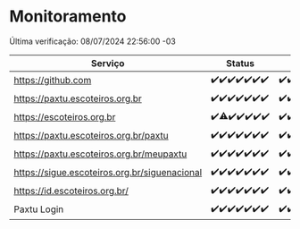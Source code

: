 # Monitoramento

Última verificação: 08/07/2024 22:56:00 -03

|Serviço|Status|Últimas 24h|
|---|---|---|
|https://github.com|<span title="2024-07-02: OK=24">✔️</span><span title="2024-07-03: OK=24">✔️</span><span title="2024-07-04: OK=24">✔️</span><span title="2024-07-05: OK=24">✔️</span><span title="2024-07-06: OK=24">✔️</span><span title="2024-07-07: OK=23">✔️</span><span title="2024-07-08: OK=1">✔️</span>|<span title="07/07/2024 22:57:00 -03 : 200">✔️</span><span title="07/07/2024 23:30:00 -03 : 200">✔️</span><span title="08/07/2024 00:09:00 -03 : 200">✔️</span><span title="08/07/2024 01:10:00 -03 : 200">✔️</span><span title="08/07/2024 02:09:00 -03 : 200">✔️</span><span title="08/07/2024 03:11:00 -03 : 200">✔️</span><span title="08/07/2024 04:08:00 -03 : 200">✔️</span><span title="08/07/2024 05:10:00 -03 : 200">✔️</span><span title="08/07/2024 06:08:00 -03 : 200">✔️</span><span title="08/07/2024 07:08:00 -03 : 200">✔️</span><span title="08/07/2024 08:07:00 -03 : 200">✔️</span><span title="08/07/2024 09:13:00 -03 : 200">✔️</span><span title="08/07/2024 10:10:00 -03 : 200">✔️</span><span title="08/07/2024 11:07:00 -03 : 200">✔️</span><span title="08/07/2024 12:07:00 -03 : 200">✔️</span><span title="08/07/2024 13:08:00 -03 : 200">✔️</span><span title="08/07/2024 14:06:00 -03 : 200">✔️</span><span title="08/07/2024 15:09:00 -03 : 200">✔️</span><span title="08/07/2024 16:04:00 -03 : 200">✔️</span><span title="08/07/2024 17:08:00 -03 : 200">✔️</span><span title="08/07/2024 18:07:00 -03 : 200">✔️</span><span title="08/07/2024 19:07:00 -03 : 200">✔️</span><span title="08/07/2024 20:07:00 -03 : 200">✔️</span><span title="08/07/2024 21:34:00 -03 : 200">✔️</span><span title="08/07/2024 22:56:00 -03 : 200">✔️</span>|
|https://paxtu.escoteiros.org.br|<span title="2024-07-02: OK=24">✔️</span><span title="2024-07-03: OK=24">✔️</span><span title="2024-07-04: OK=24">✔️</span><span title="2024-07-05: OK=24">✔️</span><span title="2024-07-06: OK=24">✔️</span><span title="2024-07-07: OK=23">✔️</span><span title="2024-07-08: OK=1">✔️</span>|<span title="07/07/2024 22:57:00 -03 : 200">✔️</span><span title="07/07/2024 23:30:00 -03 : 200">✔️</span><span title="08/07/2024 00:09:00 -03 : 200">✔️</span><span title="08/07/2024 01:10:00 -03 : 200">✔️</span><span title="08/07/2024 02:09:00 -03 : 200">✔️</span><span title="08/07/2024 03:11:00 -03 : 200">✔️</span><span title="08/07/2024 04:08:00 -03 : 200">✔️</span><span title="08/07/2024 05:10:00 -03 : 200">✔️</span><span title="08/07/2024 06:08:00 -03 : 200">✔️</span><span title="08/07/2024 07:08:00 -03 : 200">✔️</span><span title="08/07/2024 08:07:00 -03 : 200">✔️</span><span title="08/07/2024 09:13:00 -03 : 200">✔️</span><span title="08/07/2024 10:10:00 -03 : 200">✔️</span><span title="08/07/2024 11:07:00 -03 : 200">✔️</span><span title="08/07/2024 12:07:00 -03 : 200">✔️</span><span title="08/07/2024 13:08:00 -03 : 200">✔️</span><span title="08/07/2024 14:06:00 -03 : 200">✔️</span><span title="08/07/2024 15:09:00 -03 : 200">✔️</span><span title="08/07/2024 16:04:00 -03 : 200">✔️</span><span title="08/07/2024 17:08:00 -03 : 200">✔️</span><span title="08/07/2024 18:07:00 -03 : 200">✔️</span><span title="08/07/2024 19:07:00 -03 : 200">✔️</span><span title="08/07/2024 20:07:00 -03 : 200">✔️</span><span title="08/07/2024 21:34:00 -03 : 200">✔️</span><span title="08/07/2024 22:56:00 -03 : 200">✔️</span>|
|https://escoteiros.org.br|<span title="2024-07-02: OK=24">✔️</span><span title="2024-07-03: OK=23, Falhas=1">⚠️</span><span title="2024-07-04: OK=24">✔️</span><span title="2024-07-05: OK=24">✔️</span><span title="2024-07-06: OK=24">✔️</span><span title="2024-07-07: OK=23">✔️</span><span title="2024-07-08: OK=1">✔️</span>|<span title="07/07/2024 22:57:00 -03 : 200">✔️</span><span title="07/07/2024 23:30:00 -03 : 200">✔️</span><span title="08/07/2024 00:09:00 -03 : 200">✔️</span><span title="08/07/2024 01:10:00 -03 : 200">✔️</span><span title="08/07/2024 02:09:00 -03 : 200">✔️</span><span title="08/07/2024 03:11:00 -03 : 200">✔️</span><span title="08/07/2024 04:08:00 -03 : 200">✔️</span><span title="08/07/2024 05:10:00 -03 : 200">✔️</span><span title="08/07/2024 06:08:00 -03 : 200">✔️</span><span title="08/07/2024 07:08:00 -03 : 200">✔️</span><span title="08/07/2024 08:07:00 -03 : 200">✔️</span><span title="08/07/2024 09:13:00 -03 : 200">✔️</span><span title="08/07/2024 10:10:00 -03 : 200">✔️</span><span title="08/07/2024 11:07:00 -03 : 200">✔️</span><span title="08/07/2024 12:07:00 -03 : 200">✔️</span><span title="08/07/2024 13:08:00 -03 : 200">✔️</span><span title="08/07/2024 14:06:00 -03 : 200">✔️</span><span title="08/07/2024 15:09:00 -03 : 200">✔️</span><span title="08/07/2024 16:04:00 -03 : 200">✔️</span><span title="08/07/2024 17:08:00 -03 : 200">✔️</span><span title="08/07/2024 18:07:00 -03 : 200">✔️</span><span title="08/07/2024 19:07:00 -03 : 200">✔️</span><span title="08/07/2024 20:07:00 -03 : 200">✔️</span><span title="08/07/2024 21:34:00 -03 : 200">✔️</span><span title="08/07/2024 22:56:00 -03 : 200">✔️</span>|
|https://paxtu.escoteiros.org.br/paxtu|<span title="2024-07-02: OK=24">✔️</span><span title="2024-07-03: OK=24">✔️</span><span title="2024-07-04: OK=24">✔️</span><span title="2024-07-05: OK=24">✔️</span><span title="2024-07-06: OK=24">✔️</span><span title="2024-07-07: OK=23">✔️</span><span title="2024-07-08: OK=1">✔️</span>|<span title="07/07/2024 22:57:00 -03 : 200">✔️</span><span title="07/07/2024 23:30:00 -03 : 200">✔️</span><span title="08/07/2024 00:09:00 -03 : 200">✔️</span><span title="08/07/2024 01:10:00 -03 : 200">✔️</span><span title="08/07/2024 02:09:00 -03 : 200">✔️</span><span title="08/07/2024 03:11:00 -03 : 200">✔️</span><span title="08/07/2024 04:08:00 -03 : 200">✔️</span><span title="08/07/2024 05:10:00 -03 : 200">✔️</span><span title="08/07/2024 06:08:00 -03 : 200">✔️</span><span title="08/07/2024 07:08:00 -03 : 200">✔️</span><span title="08/07/2024 08:07:00 -03 : 200">✔️</span><span title="08/07/2024 09:13:00 -03 : 200">✔️</span><span title="08/07/2024 10:10:00 -03 : 200">✔️</span><span title="08/07/2024 11:07:00 -03 : 200">✔️</span><span title="08/07/2024 12:07:00 -03 : 200">✔️</span><span title="08/07/2024 13:08:00 -03 : 200">✔️</span><span title="08/07/2024 14:06:00 -03 : 200">✔️</span><span title="08/07/2024 15:09:00 -03 : 200">✔️</span><span title="08/07/2024 16:04:00 -03 : 200">✔️</span><span title="08/07/2024 17:08:00 -03 : 0">❌</span><span title="08/07/2024 18:07:00 -03 : 200">✔️</span><span title="08/07/2024 19:07:00 -03 : 200">✔️</span><span title="08/07/2024 20:07:00 -03 : 200">✔️</span><span title="08/07/2024 21:34:00 -03 : 200">✔️</span><span title="08/07/2024 22:56:00 -03 : 200">✔️</span>|
|https://paxtu.escoteiros.org.br/meupaxtu|<span title="2024-07-02: OK=24">✔️</span><span title="2024-07-03: OK=24">✔️</span><span title="2024-07-04: OK=24">✔️</span><span title="2024-07-05: OK=24">✔️</span><span title="2024-07-06: OK=24">✔️</span><span title="2024-07-07: OK=23">✔️</span><span title="2024-07-08: OK=1">✔️</span>|<span title="07/07/2024 22:57:00 -03 : 200">✔️</span><span title="07/07/2024 23:30:00 -03 : 200">✔️</span><span title="08/07/2024 00:09:00 -03 : 200">✔️</span><span title="08/07/2024 01:10:00 -03 : 200">✔️</span><span title="08/07/2024 02:09:00 -03 : 200">✔️</span><span title="08/07/2024 03:11:00 -03 : 200">✔️</span><span title="08/07/2024 04:08:00 -03 : 200">✔️</span><span title="08/07/2024 05:10:00 -03 : 200">✔️</span><span title="08/07/2024 06:08:00 -03 : 200">✔️</span><span title="08/07/2024 07:08:00 -03 : 200">✔️</span><span title="08/07/2024 08:07:00 -03 : 200">✔️</span><span title="08/07/2024 09:13:00 -03 : 200">✔️</span><span title="08/07/2024 10:10:00 -03 : 200">✔️</span><span title="08/07/2024 11:07:00 -03 : 200">✔️</span><span title="08/07/2024 12:07:00 -03 : 200">✔️</span><span title="08/07/2024 13:08:00 -03 : 200">✔️</span><span title="08/07/2024 14:06:00 -03 : 200">✔️</span><span title="08/07/2024 15:09:00 -03 : 200">✔️</span><span title="08/07/2024 16:04:00 -03 : 200">✔️</span><span title="08/07/2024 17:08:00 -03 : 200">✔️</span><span title="08/07/2024 18:07:00 -03 : 200">✔️</span><span title="08/07/2024 19:07:00 -03 : 200">✔️</span><span title="08/07/2024 20:07:00 -03 : 200">✔️</span><span title="08/07/2024 21:34:00 -03 : 200">✔️</span><span title="08/07/2024 22:56:00 -03 : 200">✔️</span>|
|https://sigue.escoteiros.org.br/siguenacional|<span title="2024-07-02: OK=24">✔️</span><span title="2024-07-03: OK=24">✔️</span><span title="2024-07-04: OK=24">✔️</span><span title="2024-07-05: OK=24">✔️</span><span title="2024-07-06: OK=24">✔️</span><span title="2024-07-07: OK=23">✔️</span><span title="2024-07-08: OK=1">✔️</span>|<span title="07/07/2024 22:57:00 -03 : 200">✔️</span><span title="07/07/2024 23:30:00 -03 : 200">✔️</span><span title="08/07/2024 00:09:00 -03 : 200">✔️</span><span title="08/07/2024 01:10:00 -03 : 200">✔️</span><span title="08/07/2024 02:09:00 -03 : 200">✔️</span><span title="08/07/2024 03:11:00 -03 : 200">✔️</span><span title="08/07/2024 04:08:00 -03 : 200">✔️</span><span title="08/07/2024 05:10:00 -03 : 200">✔️</span><span title="08/07/2024 06:08:00 -03 : 200">✔️</span><span title="08/07/2024 07:08:00 -03 : 200">✔️</span><span title="08/07/2024 08:07:00 -03 : 200">✔️</span><span title="08/07/2024 09:13:00 -03 : 200">✔️</span><span title="08/07/2024 10:10:00 -03 : 200">✔️</span><span title="08/07/2024 11:07:00 -03 : 200">✔️</span><span title="08/07/2024 12:07:00 -03 : 200">✔️</span><span title="08/07/2024 13:08:00 -03 : 200">✔️</span><span title="08/07/2024 14:06:00 -03 : 200">✔️</span><span title="08/07/2024 15:09:00 -03 : 200">✔️</span><span title="08/07/2024 16:04:00 -03 : 200">✔️</span><span title="08/07/2024 17:08:00 -03 : 200">✔️</span><span title="08/07/2024 18:07:00 -03 : 200">✔️</span><span title="08/07/2024 19:07:00 -03 : 200">✔️</span><span title="08/07/2024 20:07:00 -03 : 200">✔️</span><span title="08/07/2024 21:34:00 -03 : 200">✔️</span><span title="08/07/2024 22:56:00 -03 : 200">✔️</span>|
|https://id.escoteiros.org.br/|<span title="2024-07-02: OK=24">✔️</span><span title="2024-07-03: OK=24">✔️</span><span title="2024-07-04: OK=24">✔️</span><span title="2024-07-05: OK=24">✔️</span><span title="2024-07-06: OK=24">✔️</span><span title="2024-07-07: OK=23">✔️</span><span title="2024-07-08: OK=1">✔️</span>|<span title="07/07/2024 22:57:00 -03 : 200">✔️</span><span title="07/07/2024 23:30:00 -03 : 200">✔️</span><span title="08/07/2024 00:09:00 -03 : 200">✔️</span><span title="08/07/2024 01:10:00 -03 : 200">✔️</span><span title="08/07/2024 02:09:00 -03 : 200">✔️</span><span title="08/07/2024 03:11:00 -03 : 200">✔️</span><span title="08/07/2024 04:08:00 -03 : 200">✔️</span><span title="08/07/2024 05:10:00 -03 : 200">✔️</span><span title="08/07/2024 06:08:00 -03 : 200">✔️</span><span title="08/07/2024 07:08:00 -03 : 200">✔️</span><span title="08/07/2024 08:07:00 -03 : 200">✔️</span><span title="08/07/2024 09:13:00 -03 : 200">✔️</span><span title="08/07/2024 10:10:00 -03 : 200">✔️</span><span title="08/07/2024 11:07:00 -03 : 200">✔️</span><span title="08/07/2024 12:07:00 -03 : 200">✔️</span><span title="08/07/2024 13:08:00 -03 : 200">✔️</span><span title="08/07/2024 14:06:00 -03 : 200">✔️</span><span title="08/07/2024 15:09:00 -03 : 200">✔️</span><span title="08/07/2024 16:04:00 -03 : 200">✔️</span><span title="08/07/2024 17:08:00 -03 : 200">✔️</span><span title="08/07/2024 18:07:00 -03 : 200">✔️</span><span title="08/07/2024 19:07:00 -03 : 200">✔️</span><span title="08/07/2024 20:07:00 -03 : 200">✔️</span><span title="08/07/2024 21:34:00 -03 : 200">✔️</span><span title="08/07/2024 22:56:00 -03 : 200">✔️</span>|
|Paxtu Login|<span title="2024-07-02: OK=24">✔️</span><span title="2024-07-03: OK=24">✔️</span><span title="2024-07-04: OK=24">✔️</span><span title="2024-07-05: OK=24">✔️</span><span title="2024-07-06: OK=24">✔️</span><span title="2024-07-07: OK=23">✔️</span><span title="2024-07-08: OK=1">✔️</span>|<span title="07/07/2024 22:57:00 -03 : 200">✔️</span><span title="07/07/2024 23:30:00 -03 : 200">✔️</span><span title="08/07/2024 00:09:00 -03 : 200">✔️</span><span title="08/07/2024 01:10:00 -03 : 200">✔️</span><span title="08/07/2024 02:09:00 -03 : 200">✔️</span><span title="08/07/2024 03:11:00 -03 : 200">✔️</span><span title="08/07/2024 04:08:00 -03 : 200">✔️</span><span title="08/07/2024 05:10:00 -03 : 200">✔️</span><span title="08/07/2024 06:08:00 -03 : 200">✔️</span><span title="08/07/2024 07:08:00 -03 : 200">✔️</span><span title="08/07/2024 08:07:00 -03 : 200">✔️</span><span title="08/07/2024 09:13:00 -03 : 200">✔️</span><span title="08/07/2024 10:10:00 -03 : 200">✔️</span><span title="08/07/2024 11:07:00 -03 : 200">✔️</span><span title="08/07/2024 12:07:00 -03 : 200">✔️</span><span title="08/07/2024 13:08:00 -03 : 200">✔️</span><span title="08/07/2024 14:06:00 -03 : 200">✔️</span><span title="08/07/2024 15:09:00 -03 : 200">✔️</span><span title="08/07/2024 16:04:00 -03 : 200">✔️</span><span title="08/07/2024 17:08:00 -03 : 200">✔️</span><span title="08/07/2024 18:07:00 -03 : 200">✔️</span><span title="08/07/2024 19:07:00 -03 : 200">✔️</span><span title="08/07/2024 20:07:00 -03 : 200">✔️</span><span title="08/07/2024 21:34:00 -03 : 200">✔️</span><span title="08/07/2024 22:56:00 -03 : 200">✔️</span>|
